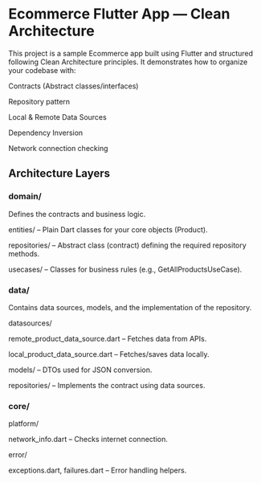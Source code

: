 # Ecommerce Flutter App — Clean Architecture
This project is a sample Ecommerce app built using Flutter and structured following Clean Architecture principles. It demonstrates how to organize your codebase with:

Contracts (Abstract classes/interfaces)

Repository pattern

Local & Remote Data Sources

Dependency Inversion

Network connection checking

## Architecture Layers
### domain/
Defines the contracts and business logic.

entities/ – Plain Dart classes for your core objects (Product).

repositories/ – Abstract class (contract) defining the required repository methods.

usecases/ – Classes for business rules (e.g., GetAllProductsUseCase).

### data/
Contains data sources, models, and the implementation of the repository.

datasources/

remote_product_data_source.dart – Fetches data from APIs.

local_product_data_source.dart – Fetches/saves data locally.

models/ – DTOs used for JSON conversion.

repositories/ – Implements the contract using data sources.

### core/
platform/

network_info.dart – Checks internet connection.

error/

exceptions.dart, failures.dart – Error handling helpers.
